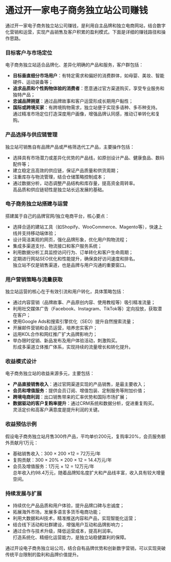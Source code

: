 # 通过开一家电子商务独立站公司赚钱
通过开一家电子商务独立站公司赚钱，是利用自主品牌和独立电商网站，结合数字化营销和运营，实现产品销售及客户积累的盈利模式。下面是详细的赚钱路径和操作思路。

### 目标客户与市场定位  
电子商务独立站适合品牌化、差异化明确的产品和服务，客户群包括：  
* **目标垂直细分市场用户**：有特定需求和偏好的消费群体，如母婴、美妆、智能硬件、运动装备等；  
* **追求品质和个性购物体验的消费者**：愿意通过官方渠道购买，享受专业服务和独特产品；  
* **忠诚品牌拥趸**：通过品牌故事和客户运营形成长期用户黏性；  
* **国际或跨境买家**：有跨境购物需求，独立站便于实现多语种、多币种支持。  
通过精准市场定位打造深度用户画像，增强品牌认同感，推动订单转化和复购。

### 产品选择与供应链管理  
独立站可销售自有品牌产品或严格筛选代工产品，主要操作包括：  
* 选择具有市场潜力或差异化优势的产品线，如原创设计产品、健康食品、数码配件等；  
* 建立稳定且高效的供应链，保证产品质量和供货周期；  
* 注重库存与物流管理，结合仓储策略控制成本；  
* 通过数据分析，动态调整产品结构和库存量，提高资金周转率。  
高品质和供应链韧性是独立站长远发展的基础。

### 电子商务独立站搭建与运营  
搭建属于自己的品牌官网/独立电商平台，核心要点：  
* 选择合适的建站工具（如Shopify、WooCommerce、Magento等），快速上线并支持移动端体验；  
* 设计简洁美观的网页，强化品牌形象，优化用户购物流程；  
* 集成多渠道支付、物流接口和客户服务系统；  
* 利用数据分析工具监控访问行为、订单转化和客户生命周期；  
* 定期进行网站SEO优化和性能提升，确保良好访问速度和排名。  
独立站不仅是销售渠道，也是品牌与用户沟通的重要窗口。

### 用户营销策略与流量获取  
独立站运营的核心在于有效引流和用户转化，具体策略包括：  
* 通过内容营销（品牌故事、产品原创内容、使用教程等）吸引精准流量；  
* 利用社交媒体广告（Facebook、Instagram、TikTok等）定向投放，获取潜在客户；  
* 使用Google Ads和搜索引擎优化（SEO）提升自然搜索流量；  
* 开展邮件营销和会员运营，培养忠实客户；  
* 运用KOL合作和网红推广扩大品牌影响力；  
* 举办限时促销、新品发布及用户体验活动，刺激购买。  
形成多渠道立体推广体系，实现持续的流量增长和转化提升。

### 收益模式设计  
电子商务独立站的收益来源多元，主要包括：  
* **产品直接销售收入**：通过官网渠道实现的产品销售，是最主要收入；  
* **会员和增值服务**：提供会员订阅、增值包装、定制服务等附加价值；  
* **跨境电商利润**：出口销售带来的汇率优势和国际市场扩展；  
* **数据驱动的客户复购率提升**：通过CRM系统和数据分析，促进重复购买。  
灵活定价和高客户满意度是提升利润的关键。

### 收益预估示例  
假设电子商务独立站月售300件产品，平均单价200元，复购率20%，会员服务额外贡献月1万元：  
* 基础销售收入：300 × 200 ×12 = 72万元/年  
* 复购贡献：300 × 20% × 200 × 12 = 14.4万元/年  
* 会员及增值服务：1万元 × 12 = 12万元/年  
总年收入约98.4万元，随着品牌知名度扩大和产品线丰富，收入具有较大增量空间。

### 持续发展与扩展  
* 持续优化产品品质和用户体验，提升品牌口碑与忠诚度；  
* 拓展海外市场，发展多语言多货币电商功能；  
* 利用大数据和AI技术，精准推送内容和产品，实现智能化运营；  
* 结合线下活动和社群建设，增强用户互动和品牌影响力；  
* 通过合作与技术升级，降低运营成本，提高利润率。  
打造系统化、精细化运营能力，是独立站稳健赢利的保障。

通过开设电子商务独立站公司，结合自有品牌优势和创新数字营销，可以实现突破传统平台限制的盈利和品牌价值提升。